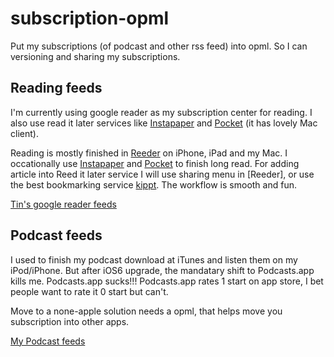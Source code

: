 subscription-opml
=================

Put my subscriptions (of podcast and other rss feed) into opml. So I can versioning and sharing my subscriptions.

## Reading feeds ##

I'm currently using google reader as my subscription center for reading. I also use read it later services like [Instapaper](http://www.instapaper.com/) and [Pocket](http://getpocket.com/) (it has lovely Mac client).

Reading is mostly finished in [Reeder](http://reederapp.com/) on iPhone, iPad and my Mac. I occationally use [Instapaper](http://www.instapaper.com/) and [Pocket](http://getpocket.com/) to finish long read. For adding article into Reed it later service I will use sharing menu in [Reeder], or use the best bookmarking service [kippt](https://kippt.com/). The workflow is smooth and fun.

[Tin's google reader feeds](https://raw.github.com/Tin/subscription-opml/master/google-reader-subscriptions.xml)

## Podcast feeds ##

I used to finish my podcast download at iTunes and listen them on my iPod/iPhone. But after iOS6 upgrade, the mandatary shift to Podcasts.app kills me. Podcasts.app sucks!!! Podcasts.app rates 1 start on app store, I bet people want to rate it 0 start but can't.

Move to a none-apple solution needs a opml, that helps move you subscription into other apps.

[My Podcast feeds](https://raw.github.com/Tin/subscription-opml/master/Podcasts.opml)
